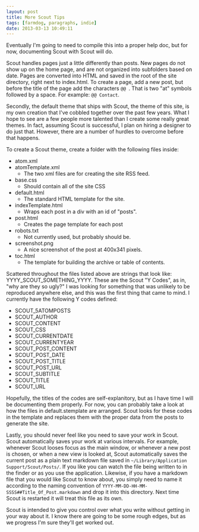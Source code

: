 ```yaml
---
layout: post
title: More Scout Tips
tags: [farmdog, paragraphs, indie]
date: 2013-03-13 10:49:11
---
```


Eventually I'm going to need to compile this into a proper help doc, but for now, documenting Scout with Scout will do. 

Scout handles pages just a little differently than posts. New pages do not show up on the home page, and are not organized into subfolders based on date. Pages are converted into HTML and saved in the root of the site directory, right next to index.html. To create a page, add a new post, but before the title of the page add the characters `@@ `. That is two "at" symbols followed by a space. For example: `@@ Contact`.

Secondly, the default theme that ships with Scout, the theme of this site, is my own creation that I've cobbled together over the past few years. What I hope to see are a few people more talented than I create some really great themes. In fact, assuming Scout is successful, I plan on hiring a designer to do just that. However, there are a number of hurdles to overcome before that happens. 

To create a Scout theme, create a folder with the following files inside:

- atom.xml
- atomTemplate.xml
	- The two xml files are for creating the site RSS feed. 
- base.css
	- Should contain all of the site CSS
- default.html
	- The standard HTML template for the site. 
- indexTemplate.html
	- Wraps each post in a div with an id of "posts". 
- post.html
	- Creates the page template for each post
- robots.txt
	- Not currently used, but probably should be.
- screenshot.png
	- A nice screenshot of the post at 400x341 pixels.
- toc.html
	- The template for building the archive or table of contents. 

Scattered throughout the files listed above are strings that look like: YYYY_SCOUT_SOMETHING_YYYY. These are the Scout "Y Codes", as in, "why are they so ugly?" I was looking for something that was unlikely to be reproduced anywhere else, and this was the first thing that came to mind. I currently have the following Y codes defined:

- SCOUT_5ATOMPOSTS
- SCOUT_AUTHOR
- SCOUT_CONTENT
- SCOUT_CSS    
- SCOUT_CURRENTDATE
- SCOUT_CURRENTYEAR
- SCOUT_POST_CONTENT
- SCOUT_POST_DATE
- SCOUT_POST_TITLE
- SCOUT_POST_URL
- SCOUT_SUBTITLE
- SCOUT_TITLE
- SCOUT_URL

Hopefully, the titles of the codes are self-explanitory, but as I have time I will be documenting them properly. For now, you can probably take a look at how the files in default.stemplate are arranged. Scout looks for these codes in the template and replaces them with the proper data from the posts to generate the site. 

Lastly, you should never feel like you need to save your work in Scout. Scout automatically saves your work at various intervals. For example, whenever Scout looses focus as the main window, or whenever a new post is chosen, or when a new view is looked at, Scout automatically saves the current post as a plain text markdown file saved in `~/Library/Application Support/Scout/Posts/`. If you like you can watch the file being written to in the finder or as you use the application. Likewise, if you have a markdown file that you would like Scout to know about, you simply need to name it according to the naming convention of `YYYY-MM-DD-HH-MM-SSSS##Title_Of_Post.markdown` and drop it into this directory. Next time Scout is restarted it will treat this file as its own. 

Scout is intended to give you control over what you write without getting in your way about it. I know there are going to be some rough edges, but as we progress I'm sure they'll get worked out. 
